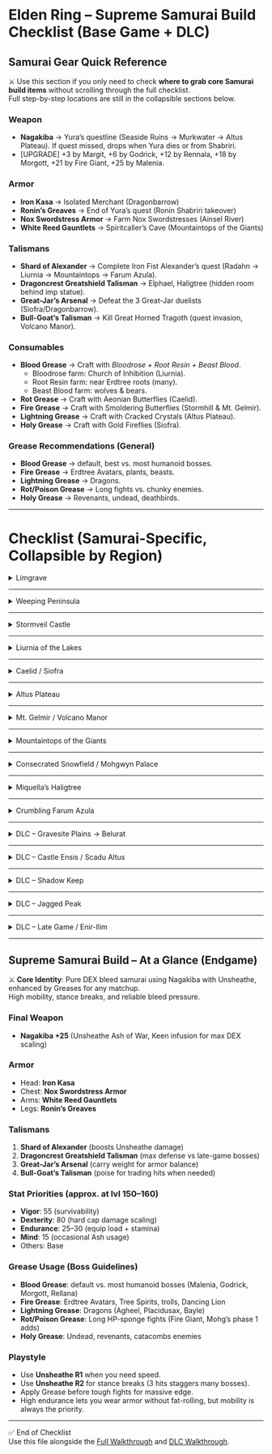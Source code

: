 # Elden Ring – Supreme Samurai Build Checklist (Base Game + DLC)

## Samurai Gear Quick Reference
⚔️ Use this section if you only need to check **where to grab core Samurai build items** without scrolling through the full checklist.  
Full step-by-step locations are still in the collapsible sections below.

### Weapon
- **Nagakiba** → Yura’s questline (Seaside Ruins → Murkwater → Altus Plateau). If quest missed, drops when Yura dies or from Shabriri.
- [UPGRADE] +3 by Margit, +6 by Godrick, +12 by Rennala, +18 by Morgott, +21 by Fire Giant, +25 by Malenia.

### Armor
- **Iron Kasa** → Isolated Merchant (Dragonbarrow)  
- **Ronin’s Greaves** → End of Yura’s quest (Ronin Shabriri takeover)  
- **Nox Swordstress Armor** → Farm Nox Swordstresses (Ainsel River)  
- **White Reed Gauntlets** → Spiritcaller’s Cave (Mountaintops of the Giants)  

### Talismans
- **Shard of Alexander** → Complete Iron Fist Alexander’s quest (Radahn → Liurnia → Mountaintops → Farum Azula).  
- **Dragoncrest Greatshield Talisman** → Elphael, Haligtree (hidden room behind imp statue).  
- **Great-Jar’s Arsenal** → Defeat the 3 Great-Jar duelists (Siofra/Dragonbarrow).  
- **Bull-Goat’s Talisman** → Kill Great Horned Tragoth (quest invasion, Volcano Manor).

### Consumables
- **Blood Grease** → Craft with *Bloodrose + Root Resin + Beast Blood*.  
  - Bloodrose farm: Church of Inhibition (Liurnia).  
  - Root Resin farm: near Erdtree roots (many).  
  - Beast Blood farm: wolves & bears.  
- **Rot Grease** → Craft with Aeonian Butterflies (Caelid).  
- **Fire Grease** → Craft with Smoldering Butterflies (Stormhill & Mt. Gelmir).  
- **Lightning Grease** → Craft with Cracked Crystals (Altus Plateau).  
- **Holy Grease** → Craft with Gold Fireflies (Siofra).  

### Grease Recommendations (General)
- **Blood Grease** → default, best vs. most humanoid bosses.  
- **Fire Grease** → Erdtree Avatars, plants, beasts.  
- **Lightning Grease** → Dragons.  
- **Rot/Poison Grease** → Long fights vs. chunky enemies.  
- **Holy Grease** → Revenants, undead, deathbirds.  

---

# Checklist (Samurai-Specific, Collapsible by Region)

<details>
<summary>Limgrave</summary>

- [SAMURAI] Start investing levels in **Dexterity + Vigor**. Keep Endurance secondary.  
- [SAMURAI] Meet **Yura** at Seaside Ruins. Follow his quest, **don’t kill him**.  
  - Progress his quest → reward is **Nagakiba**.  
- [UPGRADE] Farm Smithing Stones (Limgrave Tunnels) → bring **Nagakiba to +3 before Margit**.  
- [GREASE] Start farming **Bloodrose (Church of Inhibition later), Beast Blood (beasts), Root Resin (roots)** → craft **Blood Grease**.  
- Boss: **Margit** – open with Fire Grease; swap to Blood Grease for sustained bleed pressure.  
- [SAMURAI] Talk to Renna at Church of Elleh → Spirit Calling Bell for emergency summons.  

🔗 [Full Limgrave walkthrough](https://roundtablehold.net/checklists/walkthrough.html#limgrave)

</details>

---

<details>
<summary>Weeping Peninsula</summary>

- [SAMURAI] Clear Castle Morne for runes/levels → target **Dex 25 before Stormveil**.  
- Boss: **Leonine Misbegotten** – apply **Blood Grease** to Nagakiba for fast bleed procs.  

🔗 [Full Weeping Peninsula walkthrough](https://roundtablehold.net/checklists/walkthrough.html#weeping-peninsula)

</details>

---

<details>
<summary>Stormveil Castle</summary>

- [UPGRADE] Push **Nagakiba to +6 by Godrick**.  
- Boss: **Godrick the Grafted** – weak to bleed → stack **Blood Grease**.  
- [SAMURAI] Deliver Chrysalid’s Memento → unlock Roderika’s Spirit upgrades (keep for later utility).  

🔗 [Full Stormveil walkthrough](https://roundtablehold.net/checklists/walkthrough.html#stormveil)

</details>

---

<details>
<summary>Liurnia of the Lakes</summary>

- [UPGRADE] Get **Nagakiba to +12 by Rennala** (Liurnia Stones, Smithing Master Iji).  
- Boss: **Rennala** – she staggers easily, **Blood Grease** R2 spam to stance break.  

🔗 [Full Liurnia walkthrough](https://roundtablehold.net/checklists/walkthrough.html#liurnia)

</details>

---

<details>
<summary>Caelid / Siofra</summary>

- [SAMURAI] Acquire **Shard of Alexander** (Alexander’s quest starts in Limgrave, continues through Caelid → Radahn → Mountaintops).  
- [GREASE] Farm Aeonian Swamp for **Rot Grease mats** (Aeonian butterflies).  
- Boss: **Radahn** – bleed-resistant; use **Rot Grease** or **Lightning Grease**.  

🔗 [Full Caelid walkthrough](https://roundtablehold.net/checklists/walkthrough.html#caelid)

</details>

---

<details>
<summary>Altus Plateau</summary>

- [SAMURAI] Progress toward **Bull-Goat’s Talisman** (through Patches / Great Horned Tragoth).  
- [UPGRADE] Nagakiba → **+18 before Morgott**.  
- Boss: **Morgott, the Omen King** – weak to bleed. Use **Blood Grease**.  

🔗 [Full Altus walkthrough](https://roundtablehold.net/checklists/walkthrough.html#altus-plateau)

</details>

---

<details>
<summary>Mt. Gelmir / Volcano Manor</summary>

- [SAMURAI] Collect **Great-Jar’s Arsenal Talisman** (duel challenge near Siofra). Equip to carry Samurai armor set comfortably.  
- [SAMURAI] Armor targets:  
  - **Iron Kasa** (Isolated Merchant, Dragonbarrow)  
  - **Ronin’s Greaves** (Yura quest conclusion)  
  - **Nox Swordstress Armor** (Ainsel River enemies)  
  - **White Reed Gauntlets** (Spiritcaller’s Cave, Mountaintops).  
- Boss: **Rykard** – not bleed-friendly. Use **Fire Grease** or raw Unsheathe spam.  

🔗 [Full Volcano Manor walkthrough](https://roundtablehold.net/checklists/walkthrough.html#volcano-manor)

</details>

---

<details>
<summary>Mountaintops of the Giants</summary>

- [SAMURAI] Gather **White Reed Gauntlets** (Spiritcaller’s Cave).  
- [UPGRADE] Nagakiba → **+21 before Fire Giant**.  
- Boss: **Fire Giant** – high bleed resist. Use **Rot Grease** if available, otherwise focus on Unsheathe R2 stance breaks.  

🔗 [Full Mountaintops walkthrough](https://roundtablehold.net/checklists/walkthrough.html#mountaintops)

</details>

---

<details>
<summary>Consecrated Snowfield / Mohgwyn Palace</summary>

- [SAMURAI] Farm **Albinaurics / Bloodroses** for Blood Grease.  
- Boss: **Mohg, Lord of Blood** – bleed-immune phases. Use **Holy Grease** or Lightning for safe damage.  

🔗 [Full Consecrated Snowfield walkthrough](https://roundtablehold.net/checklists/walkthrough.html#consecrated-snowfield)

</details>

---

<details>
<summary>Miquella’s Haligtree</summary>

- [UPGRADE] Max Nagakiba → **+25 before Malenia**.  
- Boss: **Malenia, Blade of Miquella** – extremely bleed-vulnerable → spam **Blood Grease** and punish her heals with fast R1 Unsheathe.  

🔗 [Full Haligtree walkthrough](https://roundtablehold.net/checklists/walkthrough.html#haligtree)

</details>

---

<details>
<summary>Crumbling Farum Azula</summary>

- Boss: **Maliketh** – use **Magic or Lightning Grease**. Bleed still works, but boss is aggressive.  
- Boss: **Placidusax** – bleed-resistant; bring **Lightning Grease**.  

🔗 [Full Farum Azula walkthrough](https://roundtablehold.net/checklists/walkthrough.html#crumbling-farum-azula)

</details>

---

<details>
<summary>DLC – Gravesite Plains → Belurat</summary>

- [SAMURAI] Begin DLC → continue as Dex build.  
- Boss: **Dancing Lion** – weak to fire. Use **Fire Grease**.  
- [UPGRADE] Bring Nagakiba at least **+15 before DLC bosses**.  

🔗 [Full DLC Gravesite Plains walkthrough](https://roundtablehold.net/checklists/dlc_walkthrough.html#gravesite-plain)

</details>

---

<details>
<summary>DLC – Castle Ensis / Scadu Altus</summary>

- Boss: **Rellana, Twin Moon Knight** – weak to bleed. **Blood Grease recommended**.  
- [UPGRADE] Ensure Nagakiba **+20+ before Rellana**.  

🔗 [Full DLC Castle Ensis walkthrough](https://roundtablehold.net/checklists/dlc_walkthrough.html#castle-ensis)

</details>

---

<details>
<summary>DLC – Shadow Keep</summary>

- Boss: **Messmer the Impaler** – not bleed resistant. Use **Blood Grease**.  

🔗 [Full DLC Shadow Keep walkthrough](https://roundtablehold.net/checklists/dlc_walkthrough.html#shadow-keep)

</details>

---

<details>
<summary>DLC – Jagged Peak</summary>

- Boss: **Bayle the Dread** – dragon, high bleed resist. Use **Lightning Grease**.  
- Reward pathing (Priestess choice) not Samurai-critical.  

🔗 [Full DLC Jagged Peak walkthrough](https://roundtablehold.net/checklists/dlc_walkthrough.html#jagged-peak)

</details>

---

<details>
<summary>DLC – Late Game / Enir-Ilim</summary>

- [UPGRADE] Nagakiba should remain **maxed +25**.  
- Boss: **Romina, Saint of the Bud** – rot-based → use **Blood or Fire Grease**.  
- Boss: **Final DLC Boss** – prepare Blood Grease & Lightning Grease for flexibility.  

🔗 [Full DLC Enir-Ilim walkthrough](https://roundtablehold.net/checklists/dlc_walkthrough.html#enir-ilim)

</details>

---

## Supreme Samurai Build – At a Glance (Endgame)

⚔️ **Core Identity**: Pure DEX bleed samurai using Nagakiba with Unsheathe, enhanced by Greases for any matchup.  
High mobility, stance breaks, and reliable bleed pressure.

### Final Weapon
- **Nagakiba +25** (Unsheathe Ash of War, Keen infusion for max DEX scaling)

### Armor
- Head: **Iron Kasa**  
- Chest: **Nox Swordstress Armor**  
- Arms: **White Reed Gauntlets**  
- Legs: **Ronin’s Greaves**

### Talismans
1. **Shard of Alexander** (boosts Unsheathe damage)  
2. **Dragoncrest Greatshield Talisman** (max defense vs late-game bosses)  
3. **Great-Jar’s Arsenal** (carry weight for armor balance)  
4. **Bull-Goat’s Talisman** (poise for trading hits when needed)

### Stat Priorities (approx. at lvl 150–160)
- **Vigor**: 55 (survivability)  
- **Dexterity**: 80 (hard cap damage scaling)  
- **Endurance**: 25–30 (equip load + stamina)  
- **Mind**: 15 (occasional Ash usage)  
- Others: Base

### Grease Usage (Boss Guidelines)
- **Blood Grease**: default vs. most humanoid bosses (Malenia, Godrick, Morgott, Rellana)  
- **Fire Grease**: Erdtree Avatars, Tree Spirits, trolls, Dancing Lion  
- **Lightning Grease**: Dragons (Agheel, Placidusax, Bayle)  
- **Rot/Poison Grease**: Long HP-sponge fights (Fire Giant, Mohg’s phase 1 adds)  
- **Holy Grease**: Undead, revenants, catacombs enemies  

### Playstyle
- Use **Unsheathe R1** when you need speed.  
- Use **Unsheathe R2** for stance breaks (3 hits staggers many bosses).  
- Apply Grease before tough fights for massive edge.  
- High endurance lets you wear armor without fat-rolling, but mobility is always the priority.

---

✅ End of Checklist  
Use this file alongside the [Full Walkthrough](https://roundtablehold.net/checklists/walkthrough.html) and [DLC Walkthrough](https://roundtablehold.net/checklists/dlc_walkthrough.html).  

